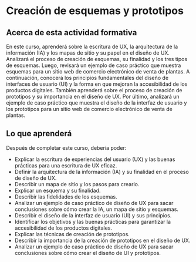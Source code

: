 # Creación de esquemas y prototipos

## Acerca de esta actividad formativa

En este curso, aprenderá sobre la escritura de UX, la arquitectura de la información (IA) y los mapas de sitio y su papel en el diseño de UX. Analizará el proceso de creación de esquemas, su finalidad y los tres tipos de esquemas. Luego, revisará un ejemplo de caso práctico que muestra esquemas para un sitio web de comercio electrónico de venta de plantas. A continuación, conocerá los principios fundamentales del diseño de interfaces de usuario (UI) y la forma en que mejoran la accesibilidad de los productos digitales. También aprenderá sobre el proceso de creación de prototipos y su importancia en el diseño de UX. Por último, analizará un ejemplo de caso práctico que muestra el diseño de la interfaz de usuario y los prototipos para un sitio web de comercio electrónico de venta de plantas.

## Lo que aprenderá

Después de completar este curso, debería poder:

- Explicar la escritura de experiencias del usuario (UX) y las buenas prácticas para una escritura de UX eficaz.
- Definir la arquitectura de la información (IA) y su finalidad en el proceso de diseño de UX.
- Describir un mapa de sitio y los pasos para crearlo.
- Explicar un esquema y su finalidad.
- Describir las fidelidades de los esquemas.
- Analizar un ejemplo de caso práctico de diseño de UX para sacar conclusiones sobre cómo crear la IA, un mapa de sitio y esquemas.
- Describir el diseño de la interfaz de usuario (UI) y sus principios.
- Identificar los objetivos y las buenas prácticas para garantizar la accesibilidad de los productos digitales.
- Explicar las técnicas de creación de prototipos.
- Describir la importancia de la creación de prototipos en el diseño de UX.
- Analizar un ejemplo de caso práctico de diseño de UX para sacar conclusiones sobre cómo crear el diseño de UI y prototipos.

